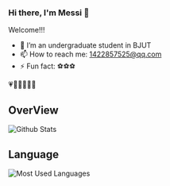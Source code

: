 ### Hi there, I'm Messi 👋

Welcome!!!

- 🌱 I’m an undergraduate student in BJUT
- 📫 How to reach me: [1422857525@qq.com](mailto:1422857525@qq.com)
- ⚡ Fun fact: ⚽⚽⚽

💗💙💚💛💜💝

## OverView
![Github Stats](https://github-readme-stats.vercel.app/api?username=Yunchang-Liu&show_icons=true&theme=dark&count_private=true)

## Language
![Most Used Languages](https://github-readme-stats.vercel.app/api/top-langs/?username=Yunchang-Liu&hide=javascript,html,css&theme=dark&layout=compact)
